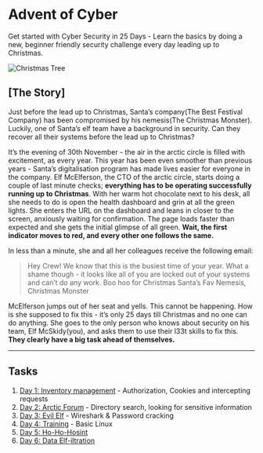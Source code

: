 # Advent of Cyber

Get started with Cyber Security in 25 Days - Learn the basics by doing a new, beginner friendly security challenge every day leading up to Christmas.

![Christmas Tree](https://tryhackme.com/img/events/christmas/tree.png "Christmas Tree")
## [The Story]


Just before the lead up to Christmas, Santa’s company(The Best Festival Company) has been compromised by his nemesis(The Christmas Monster). Luckily, one of Santa’s elf team have a background in security. Can they recover all their systems before the lead up to Christmas?


It’s the evening of 30th November - the air in the arctic circle is filled with excitement, as every year. This year has been even smoother than previous years - Santa’s digitalisation program has made lives easier for everyone in the company. Elf McElferson, the CTO of the arctic circle, starts doing a couple of last minute checks; **everything has to be operating successfully running up to Christmas**. With her warm hot chocolate next to his desk, all she needs to do is open the health dashboard and grin at all the green lights. She enters the URL on the dashboard and leans in closer to the screen, anxiously waiting for confirmation. The page loads faster than expected and she gets the initial glimpse of all green. **Wait, the first indicator moves to red, and every other one follows the same.**


In less than a minute, she and all her colleagues receive the following email:



>Hey Crew! We know that this is the busiest time of your year. What a shame though - it looks like all of you are locked out of your systems and can’t do any work. Boo hoo for Christmas Santa’s Fav Nemesis, Christmas Monster


McElferson jumps out of her seat and yells. This cannot be happening. How is she supposed to fix this - it’s only 25 days till Christmas and no one can do anything. She goes to the only person who knows about security on his team, Elf McSkidy(you), and asks them to use their l33t skills to fix this. **They clearly have a big task ahead of themselves.**

---

## Tasks

1. [Day 1: Inventory management](./01/) - Authorization, Cookies and intercepting requests
2. [Day 2: Arctic Forum](./02/) - Directory search, looking for sensitive information 
3. [Day 3: Evil Elf](./03/) - Wireshark & Password cracking
4. [Day 4: Training](./04/) - Basic Linux
5. [Day 5: Ho-Ho-Hosint](./05/)
6. [Day 6: Data Elf-iltration](./06/)